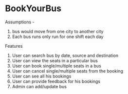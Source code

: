 # BookYourBus


Assumptions -

1. bus would move from one city to another city
2. Each bus runs only run for one shift each day



Features

1. User can search bus by date, source and destination
2. User can view the seats in a particular bus
3. User can book single/multiple seats in a bus
4. User can cancel single/multiple seats from the booking
5. User can see all his bookings
6. User can provide feedback for his bookings
7. Admin can add/update bus